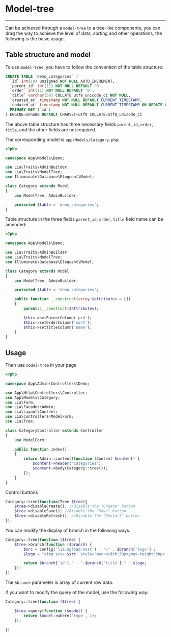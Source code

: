 # Model-tree #
------------

Can be achieved through a `model-tree` to a tree-like components, you can drag the way to achieve the level of data, sorting and other operations, the following is the basic usage.

Table structure and model
------------
To use `model-tree`, you have to follow the convention of the table structure:
```sql
CREATE TABLE `demo_categories` (
  `id` int(10) unsigned NOT NULL AUTO_INCREMENT,
  `parent_id` int(11) NOT NULL DEFAULT '0',
  `order` int(11) NOT NULL DEFAULT '0',
  `title` varchar(50) COLLATE utf8_unicode_ci NOT NULL,
  `created_at` timestamp NOT NULL DEFAULT CURRENT_TIMESTAMP,
  `updated_at` timestamp NOT NULL DEFAULT CURRENT_TIMESTAMP ON UPDATE CURRENT_TIMESTAMP,
  PRIMARY KEY (`id`)
) ENGINE=InnoDB DEFAULT CHARSET=utf8 COLLATE=utf8_unicode_ci
```
The above table structure has three necessary fields `parent_id`, `order`, `title`, and the other fields are not required.

The corresponding model is `app/Models/Category.php`:
```php
<?php

namespace App\Models\Demo;

use Lia\Traits\AdminBuilder;
use Lia\Traits\ModelTree;
use Illuminate\Database\Eloquent\Model;

class Category extends Model
{
    use ModelTree, AdminBuilder;

    protected $table = 'demo_categories';
}
```
Table structure in the three fields `parent_id`, `order`, `title` field name can be amended:
```php
<?php

namespace App\Models\Demo;

use Lia\Traits\AdminBuilder;
use Lia\Traits\ModelTree;
use Illuminate\Database\Eloquent\Model;

class Category extends Model
{
    use ModelTree, AdminBuilder;

    protected $table = 'demo_categories';

    public function __construct(array $attributes = [])
    {
        parent::__construct($attributes);

        $this->setParentColumn('pid');
        $this->setOrderColumn('sort');
        $this->setTitleColumn('name');
    }
}
```

Usage
------------

Then use `model-tree` in your page
```php
<?php

namespace App\Admin\Controllers\Demo;

use App\Http\Controllers\Controller;
use App\Models\Category;
use Lia\Form;
use Lia\Facades\Admin;
use Lia\Layout\Content;
use Lia\Controllers\ModelForm;
use Lia\Tree;

class CategoryController extends Controller
{
    use ModelForm;

    public function index()
    {
        return Admin::content(function (Content $content) {
            $content->header('Categories');
            $content->body(Category::tree());
        });
    }
}
```
Control buttons
```php
Category::tree(function(Tree $tree){
    $tree->disableCreate(); //Disable the "Create" button
    $tree->disableSave(); //Disable the "Save" button
    $tree->disableRefresh(); //Disable the "Restart" button
});
```
You can modify the display of branch in the following ways:
```php
Category::tree(function ($tree) {
    $tree->branch(function ($branch) {
        $src = config('lia.upload.host') . '/' . $branch['logo'] ;
        $logo = "<img src='$src' style='max-width:30px;max-height:30px' class='img'/>";

        return $branch['id']." - ".$branch['title']." ".$logo;
    });
})
```
The `$branch` parameter is array of current row data.

If you want to modify the query of the model, use the following way:
```php
Category::tree(function ($tree) {

    $tree->query(function ($model) {
        return $model->where('type', 1);
    });

})
```